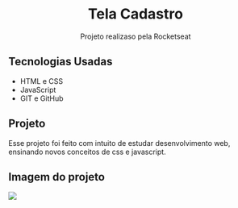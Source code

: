 <h1 align="center">Tela Cadastro</h1>

<p align="center">Projeto realizaso pela Rocketseat</p>

## Tecnologias Usadas

- HTML e CSS
- JavaScript
- GIT e GitHub

## Projeto 
Esse projeto foi feito com intuito de estudar desenvolvimento web, ensinando novos conceitos de css e javascript.

## Imagem do projeto

<img src="./assets/projeto.png">